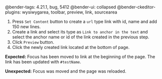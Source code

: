 @bender-tags: 4.21.1, bug, 5412
@bender-ui: collapsed
@bender-ckeditor-plugins: wysiwygarea, toolbar, preview, link, sourcearea

1. Press `Set Content` button to create a `url` type link with id, name and add 150 new lines.
2. Create a link and select its type as `Link to anchor in the text` and select the anchor name or id of the link created in the previous step.
3. Click `Preview` button.
4. Click the newly created link located at the bottom of page.

**Expected:** Focus has been moved to link at the beginning of the page. The link has been updated with `#testName`.

**Unexpected:** Focus was moved and the page was reloaded.
